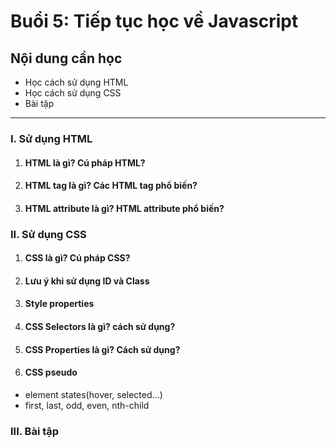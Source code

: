 # Buổi 5: Tiếp tục học về Javascript

## Nội dung cần học
 - Học cách sử dụng HTML
 - Học cách sử dụng CSS
 - Bài tập

-----

### I. Sử dụng HTML
1. #### HTML là gì? Cú pháp HTML?
2. #### HTML tag là gì? Các HTML tag phổ biến?
3. #### HTML attribute là gì? HTML attribute phổ biến?


### II. Sử dụng CSS
1. #### CSS là gì? Cú pháp CSS?
2. #### Lưu ý khi sử dụng ID và Class
3. #### Style properties
4. #### CSS Selectors là gì? cách sử dụng?
5. #### CSS Properties là gì? Cách sử dụng?
6. #### CSS pseudo
  - element states(hover, selected...)
  - first, last, odd, even, nth-child

### III. Bài tập

